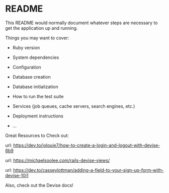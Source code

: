 # README

This README would normally document whatever steps are necessary to get the
application up and running.

Things you may want to cover:

* Ruby version

* System dependencies

* Configuration

* Database creation

* Database initialization

* How to run the test suite

* Services (job queues, cache servers, search engines, etc.)

* Deployment instructions

* ...

Great Resources to Check out:

url: https://dev.to/jolouie7/how-to-create-a-login-and-logout-with-devise-6b9

url: https://michaelsoolee.com/rails-devise-views/

url: https://dev.to/casseylottman/adding-a-field-to-your-sign-up-form-with-devise-10i1

Also, check out the Devise docs!